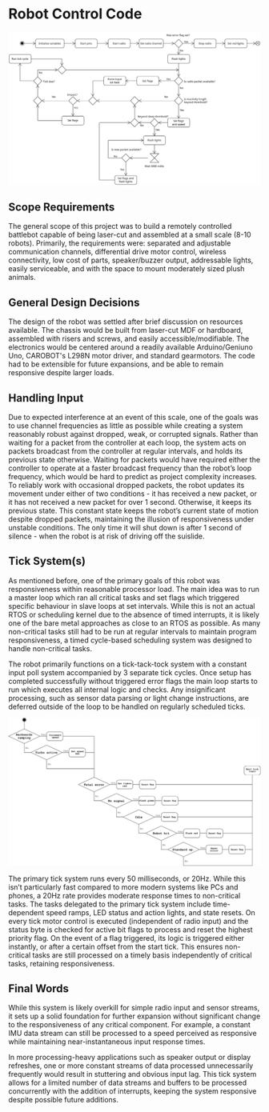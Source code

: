 # Robot Control Code

![Activity diagram for main code loop](https://github.com/carobot/NIU-Sumo-Robot/blob/main/pokemon_robot/images/main_activity.png)

## Scope Requirements
The general scope of this project was to build a remotely controlled battlebot capable of being laser-cut and assembled at a small scale (8-10 robots). Primarily, the requirements were: separated and adjustable communication channels, differential drive motor control, wireless connectivity, low cost of parts, speaker/buzzer output, addressable lights, easily serviceable, and with the space to mount moderately sized plush animals.

## General Design Decisions
The design of the robot was settled after brief discussion on resources available. The chassis would be built from laser-cut MDF or hardboard, assembled with risers and screws, and easily accessible/modifiable. The electronics would be centered around a readily available Arduino/Geniuno Uno, CAROBOT's L298N motor driver, and standard gearmotors. The code had to be extensible for future expansions, and be able to remain responsive despite larger loads.

## Handling Input
Due to expected interference at an event of this scale, one of the goals was to use channel frequencies as little as possible while creating a system reasonably robust against dropped, weak, or corrupted signals. Rather than waiting for a packet from the controller at each loop, the system acts on packets broadcast from the controller at regular intervals, and holds its previous state otherwise. Waiting for packets would have required either the controller to operate at a faster broadcast frequency than the robot’s loop frequency, which would be hard to predict as project complexity increases.
To reliably work with occasional dropped packets, the robot updates its movement under either of two conditions - it has received a new packet, or it has not received a new packet for over 1 second. Otherwise, it keeps its previous state. This constant state keeps the robot’s current state of motion despite dropped packets, maintaining the illusion of responsiveness under unstable conditions. The only time it will shut down is after 1 second of silence - when the robot is at risk of driving off the suislide.

## Tick System(s)
As mentioned before, one of the primary goals of this robot was responsiveness within reasonable processor load. The main idea was to run a master loop which ran all critical tasks and set flags which triggered specific behaviour in slave loops at set intervals. While this is not an actual RTOS or scheduling kernel due to the absence of timed interrupts, it is likely one of the bare metal approaches as close to an RTOS as possible. As many non-critical tasks still had to be run at regular intervals to maintain program responsiveness, a timed cycle-based scheduling system was designed to handle non-critical tasks.

The robot primarily functions on a tick-tack-tock system with a constant input poll system accompanied by 3 separate tick cycles. Once setup has completed successfully without triggered error flags the main loop starts to run which executes all internal logic and checks. Any insignificant processing, such as sensor data parsing or light change instructions, are deferred outside of the loop to be handled on regularly scheduled ticks.

![Logic flowchart for tick control](https://github.com/carobot/NIU-Sumo-Robot/blob/main/pokemon_robot/images/flowchart.png)

The primary tick system runs every 50 milliseconds, or 20Hz. While this isn’t particularly fast compared to more modern systems like PCs and phones, a 20Hz rate provides moderate response times to non-critical tasks. The tasks delegated to the primary tick system include time-dependent speed ramps, LED status and action lights, and state resets. On every tick motor control is executed (independent of radio input) and the status byte is checked for active bit flags to process and reset the highest priority flag. On the event of a flag triggered, its logic is triggered either instantly, or after a certain offset from the start tick. This ensures non-critical tasks are still processed on a timely basis independently of critical tasks, retaining responsiveness.


## Final Words
While this system is likely overkill for simple radio input and sensor streams, it sets up a solid foundation for further expansion without significant change to the responsiveness of any critical component. For example, a constant IMU data stream can still be processed to a speed perceived as responsive while maintaining near-instantaneous input response times.

In more processing-heavy applications such as speaker output or display refreshes, one or more constant streams of data processed unnecessarily frequently would result in stuttering and obvious input lag. This tick system allows for a limited number of data streams and buffers to be processed concurrently with the addition of interrupts, keeping the system responsive despite possible future additions.
